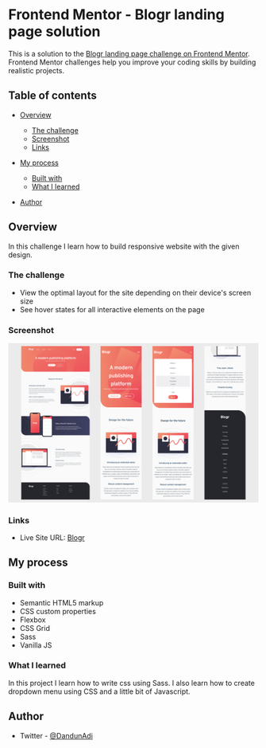 # Frontend Mentor - Blogr landing page solution

This is a solution to the [Blogr landing page challenge on Frontend Mentor](https://www.frontendmentor.io/challenges/blogr-landing-page-EX2RLAApP). Frontend Mentor challenges help you improve your coding skills by building realistic projects.

## Table of contents

- [Overview](#overview)
  - [The challenge](#the-challenge)
  - [Screenshot](#screenshot)
  - [Links](#links)
- [My process](#my-process)

  - [Built with](#built-with)
  - [What I learned](#what-i-learned)

- [Author](#author)

## Overview

In this challenge I learn how to build responsive website with the given design.

### The challenge

- View the optimal layout for the site depending on their device's screen size
- See hover states for all interactive elements on the page

### Screenshot

![](./images/screenshot.png)

### Links

- Live Site URL: [Blogr](https://ddd-blogr.netlify.app)

## My process

### Built with

- Semantic HTML5 markup
- CSS custom properties
- Flexbox
- CSS Grid
- Sass
- Vanilla JS

### What I learned

In this project I learn how to write css using Sass. I also learn how to create dropdown menu using CSS and a little bit of Javascript.

## Author

- Twitter - [@DandunAdi](https://www.twitter.com/lycopene_dev)
